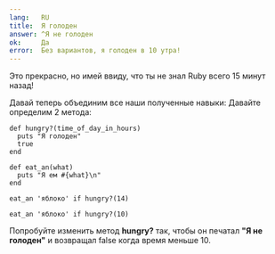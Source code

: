 ```yaml
---
lang:   RU
title:  Я голоден
answer: ^Я не голоден
ok:     Да
error:  Без вариантов, я голоден в 10 утра!
---
```


Это прекрасно, но имей ввиду, что ты не знал Ruby всего 15 минут назад!

Давай теперь объединим все наши полученные навыки:
Давайте определим 2 метода: 

    def hungry?(time_of_day_in_hours)
      puts "Я голоден"
      true
    end

    def eat_an(what)
      puts "Я ем #{what}\n"
    end

    eat_an 'яблоко' if hungry?(14)

    eat_an 'яблоко' if hungry?(10)

Попробуйте изменить  метод __hungry?__ так, чтобы он печатал __"Я не голоден"__ и возвращал false
когда время меньше 10.

